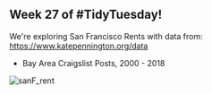 
## Week 27 of #TidyTuesday!  
We're exploring San Francisco Rents with data from: https://www.katepennington.org/data
- Bay Area Craigslist Posts, 2000 - 2018

![sanF_rent](https://user-images.githubusercontent.com/20558188/177532695-e0ed73ce-3f8d-4eaa-b231-b6c6a150c2d3.png)

